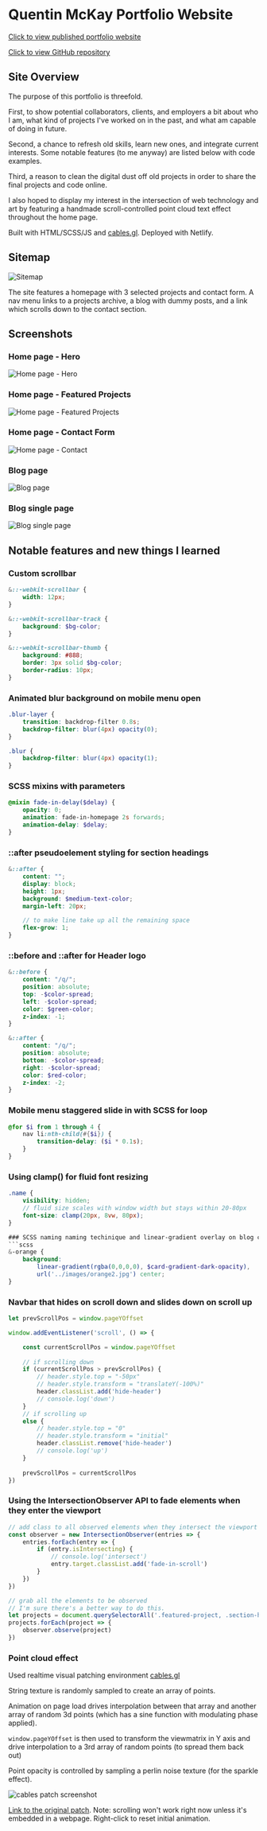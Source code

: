 # Quentin McKay Portfolio Website

[Click to view published portfolio website](https://quentin-mckay-portfolio.netlify.app/)

[Click to view GitHub repository](https://github.com/quentin-mckay/portfolio)

## Site Overview

The purpose of this portfolio is threefold. 

First, to show potential collaborators, clients, and employers a bit about who I am, what kind of projects I've worked on in the past, and what am capable of doing in future. 

Second, a chance to refresh old skills, learn new ones, and integrate current interests. Some notable features (to me anyway) are listed below with code examples. 

Third, a reason to clean the digital dust off old projects in order to share the final projects and code online.

I also hoped to display my interest in the intersection of web technology and art by featuring a handmade scroll-controlled point cloud text effect throughout the home page.

Built with HTML/SCSS/JS and [cables.gl](https://cables.gl). Deployed with Netlify.

## Sitemap

![Sitemap](./dist/images/sitemap.png)

The site features a homepage with 3 selected projects and contact form. A nav menu links to a projects archive, a blog with dummy posts, and a link which scrolls down to the contact section.

## Screenshots

### Home page - Hero

![Home page - Hero](./dist/images/readme/screenshots/home-hero.jpg)

### Home page - Featured Projects

![Home page - Featured Projects](./dist/images/readme/screenshots/home-projects.jpg)

### Home page - Contact Form

![Home page - Contact](./dist/images/readme/screenshots/contact.jpg)

### Blog page

![Blog page](./dist/images/readme/screenshots/blog.jpg)

### Blog single page

![Blog single page](./dist/images/readme/screenshots/blog-single.jpg)

## Notable features and new things I learned

### Custom scrollbar

```scss
&::-webkit-scrollbar {
    width: 12px;
}

&::-webkit-scrollbar-track {
    background: $bg-color;
}

&::-webkit-scrollbar-thumb {
    background: #888;
    border: 3px solid $bg-color;
    border-radius: 10px;
}
```

### Animated blur background on mobile menu open

```scss
.blur-layer {
    transition: backdrop-filter 0.8s;
    backdrop-filter: blur(4px) opacity(0);
}

.blur {
    backdrop-filter: blur(4px) opacity(1);
}
```

### SCSS mixins with parameters

```scss
@mixin fade-in-delay($delay) {
    opacity: 0;
    animation: fade-in-homepage 2s forwards;
    animation-delay: $delay;
}
```

### ::after pseudoelement styling for section headings

```scss
&::after {
    content: "";
    display: block;
    height: 1px;
    background: $medium-text-color;
    margin-left: 20px;

    // to make line take up all the remaining space
    flex-grow: 1; 
}
```

### ::before and ::after for Header logo

```scss
&::before {
    content: "/q/";
    position: absolute;
    top: -$color-spread;
    left: -$color-spread;
    color: $green-color;
    z-index: -1;
}

&::after {
    content: "/q/";
    position: absolute;
    bottom: -$color-spread;
    right: -$color-spread;
    color: $red-color;
    z-index: -2;
}
```

### Mobile menu staggered slide in with SCSS for loop
```scss
@for $i from 1 through 4 {
    nav li:nth-child(#{$i}) {
        transition-delay: ($i * 0.1s);
    }
}
```

### Using clamp() for fluid font resizing
```scss
.name {
    visibility: hidden;
    // fluid size scales with window width but stays within 20-80px
    font-size: clamp(20px, 8vw, 80px);
}

### SCSS naming naming techinique and linear-gradient overlay on blog cards
```scss
&-orange {
    background: 
        linear-gradient(rgba(0,0,0,0), $card-gradient-dark-opacity),
        url('../images/orange2.jpg') center;
}
```

### Navbar that hides on scroll down and slides down on scroll up
```js
let prevScrollPos = window.pageYOffset

window.addEventListener('scroll', () => {

    const currentScrollPos = window.pageYOffset
    
    // if scrolling down
    if (currentScrollPos > prevScrollPos) {
        // header.style.top = "-50px"
        // header.style.transform = "translateY(-100%)"
        header.classList.add('hide-header')
        // console.log('down')
    }
    // if scrolling up
    else {
        // header.style.top = "0"
        // header.style.transform = "initial"
        header.classList.remove('hide-header')
        // console.log('up')
    }
    
    prevScrollPos = currentScrollPos
})
```

### Using the IntersectionObserver API to fade elements when they enter the viewport
```js
// add class to all observed elements when they intersect the viewport
const observer = new IntersectionObserver(entries => {
    entries.forEach(entry => {
        if (entry.isIntersecting) {
            // console.log('intersect')
            entry.target.classList.add('fade-in-scroll')
        }
    })
})

// grab all the elements to be observed
// I'm sure there's a better way to do this.
let projects = document.querySelectorAll('.featured-project, .section-heading, .about__content, .contact')
projects.forEach(project => {
    observer.observe(project)
})
```




### Point cloud effect

Used realtime visual patching environment [cables.gl](https://cables.gl/home)

String texture is randomly sampled to create an array of points.  

Animation on page load drives interpolation between that array and another array of random 3d points (which has a sine function with modulating phase applied). 

`window.pageYOffset` is then used to transform the viewmatrix in Y axis and drive interpolation to a 3rd array of random points (to spread them back out)

Point opacity is controlled by sampling a perlin noise texture (for the sparkle effect).

![cables patch screenshot](./dist/images/readme/cables.jpg)

[Link to the original patch](https://cables.gl/p/55Ipxg). Note: scrolling won't work right now unless it's embedded in a webpage. Right-click to reset initial animation.
